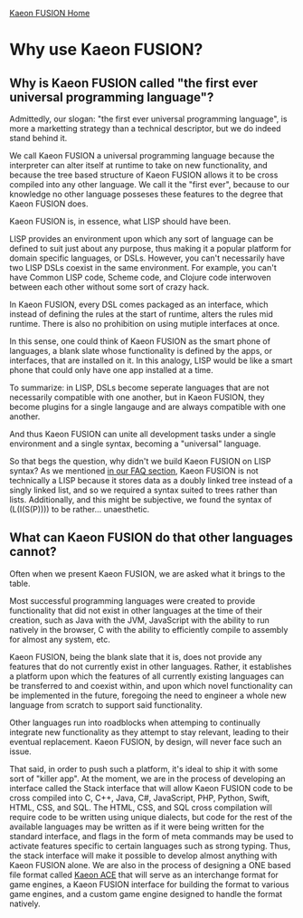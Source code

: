 [Kaeon FUSION Home](https://github.com/Gallery-of-Kaeon/Kaeon-FUSION/blob/master/README.md)

# Why use Kaeon FUSION?

## Why is Kaeon FUSION called "the first ever universal programming language"?

Admittedly,
our slogan: "the first ever universal programming language",
is more a marketting strategy than a technical descriptor,
but we do indeed stand behind it.

We call Kaeon FUSION a universal programming language because the interpreter can alter itself at runtime to take on new functionality,
and because the tree based structure of Kaeon FUSION allows it to be cross compiled into any other language.
We call it the "first ever",
because to our knowledge no other language posseses these features to the degree that Kaeon FUSION does.

Kaeon FUSION is,
in essence,
what LISP should have been.

LISP provides an environment upon which any sort of language can be defined to suit just about any purpose,
thus making it a popular platform for domain specific languages,
or DSLs.
However,
you can't necessarily have two LISP DSLs coexist in the same environment.
For example,
you can't have Common LISP code,
Scheme code,
and Clojure code interwoven between each other without some sort of crazy hack.

In Kaeon FUSION,
every DSL comes packaged as an interface,
which instead of defining the rules at the start of runtime,
alters the rules mid runtime.
There is also no prohibition on using mutiple interfaces at once.

In this sense,
one could think of Kaeon FUSION as the smart phone of languages,
a blank slate whose functionality is defined by the apps,
or interfaces,
that are installed on it.
In this analogy,
LISP would be like a smart phone that could only have one app installed at a time.

To summarize:
in LISP,
DSLs become seperate languages that are not necessarily compatible with one another,
but in Kaeon FUSION,
they become plugins for a single langauge and are always compatible with one another.

And thus Kaeon FUSION can unite all development tasks under a single environment and a single syntax,
becoming a "universal" language.

So that begs the question,
why didn't we build Kaeon FUSION on LISP syntax?
As we mentioned [in our FAQ section](https://github.com/Gallery-of-Kaeon/Kaeon-FUSION/blob/master/README.md#is-kaeon-fusion-a-lisp),
Kaeon FUSION is not technically a LISP because it stores data as a doubly linked tree instead of a singly linked list,
and so we required a syntax suited to trees rather than lists.
Additionally,
and this might be subjective,
we found the syntax of (L(I(S(P)))) to be rather... unaesthetic.

## What can Kaeon FUSION do that other languages cannot?

Often when we present Kaeon FUSION,
we are asked what it brings to the table.

Most successful programming languages were created to provide functionality that did not exist in other languages at the time of their creation,
such as Java with the JVM,
JavaScript with the ability to run natively in the browser,
C with the ability to efficiently compile to assembly for almost any system,
etc.

Kaeon FUSION,
being the blank slate that it is,
does not provide any features that do not currently exist in other languages.
Rather,
it establishes a platform upon which the features of all currently existing languages can be transferred to and coexist within,
and upon which novel functionality can be implemented in the future,
foregoing the need to engineer a whole new language from scratch to support said functionality.

Other languages run into roadblocks when attemping to continually integrate new functionality as they attempt to stay relevant,
leading to their eventual replacement.
Kaeon FUSION,
by design,
will never face such an issue.

That said,
in order to push such a platform,
it's ideal to ship it with some sort of "killer app".
At the moment,
we are in the process of developing an interface called the Stack interface that will allow Kaeon FUSION code to be cross compiled into C,
C++,
Java,
C#,
JavaScript,
PHP,
Python,
Swift,
HTML,
CSS,
and SQL.
The HTML,
CSS,
and SQL cross compilation will require code to be written using unique dialects,
but code for the rest of the available languages may be written as if it were being written for the standard interface,
and flags in the form of meta commands may be used to activate features specific to certain languages such as strong typing.
Thus,
the stack interface will make it possible to develop almost anything with Kaeon FUSION alone.
We are also in the process of designing a ONE based file format called [Kaeon ACE](https://github.com/Gallery-of-Kaeon/Kaeon-ACE/blob/master/README.md) that will serve as an interchange format for game engines,
a Kaeon FUSION interface for building the format to various game engines,
and a custom game engine designed to handle the format natively.